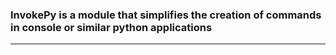 ### InvokePy is a module that simplifies the creation of commands in console or similar python applications

---

